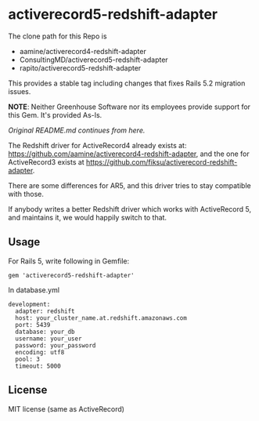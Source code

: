 activerecord5-redshift-adapter
==============================

The clone path for this Repo is 
 - aamine/activerecord4-redshift-adapter
 - ConsultingMD/activerecord5-redshift-adapter
 - rapito/activerecord5-redshift-adapter

This provides a stable tag including changes that fixes Rails 5.2 migration issues.

**NOTE**: Neither Greenhouse Software nor its employees provide support for this Gem. It's provided As-Is.

*Original README.md continues from here.*

The Redshift driver for ActiveRecord4 already exists at:
https://github.com/aamine/activerecord4-redshift-adapter, and the one for
ActiveRecord3 exists at https://github.com/fiksu/activerecord-redshift-adapter.

There are some differences for AR5, and this driver tries to stay compatible
with those.

If anybody writes a better Redshift driver which works with ActiveRecord 5,
and maintains it, we would happily switch to that.

Usage
-------------------

For Rails 5, write following in Gemfile:
```
gem 'activerecord5-redshift-adapter'
```

In database.yml
```
development:
  adapter: redshift
  host: your_cluster_name.at.redshift.amazonaws.com
  port: 5439
  database: your_db
  username: your_user
  password: your_password
  encoding: utf8
  pool: 3
  timeout: 5000
```

License
---------

MIT license (same as ActiveRecord)
